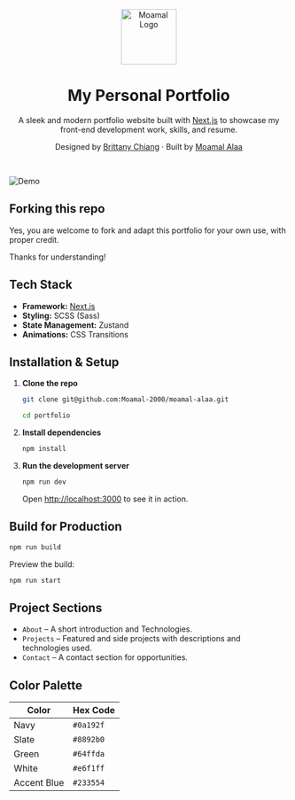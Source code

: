 <div align="center">
  <img alt="Moamal Logo" src="" width="100" />
</div>

<h1 align="center">
  My Personal Portfolio
</h1>

<p align="center">
  A sleek and modern portfolio website built with <a href="https://nextjs.org" target="_blank">Next.js</a> to showcase my front-end development work, skills, and resume.
</p>

<p align="center">
  Designed by <a href="https://www.linkedin.com/in/bchiang7" target="_blank">Brittany Chiang</a> · Built by <a href="https://www.linkedin.com/in/moamal-alaa" target="_blank">Moamal Alaa</a>
</p>

<br/>

![Demo]()

## Forking this repo

Yes, you are welcome to fork and adapt this portfolio for your own use, with proper credit.

Thanks for understanding!

## Tech Stack

- **Framework:** [Next.js](https://nextjs.org/)
- **Styling:** SCSS (Sass)
- **State Management:** Zustand
- **Animations:** CSS Transitions

## Installation & Setup

1. **Clone the repo**

   ```bash
   git clone git@github.com:Moamal-2000/moamal-alaa.git

   cd portfolio
   ```

2. **Install dependencies**

   ```bash
   npm install
   ```

3. **Run the development server**

   ```bash
   npm run dev
   ```

   Open [http://localhost:3000](http://localhost:3000) to see it in action.

## Build for Production

```bash
npm run build
```

Preview the build:

```bash
npm run start
```

## Project Sections

- `About` – A short introduction and Technologies.
- `Projects` – Featured and side projects with descriptions and technologies used.
- `Contact` – A contact section for opportunities.

## Color Palette

| Color       | Hex Code  |
| ----------- | --------- |
| Navy        | `#0a192f` |
| Slate       | `#8892b0` |
| Green       | `#64ffda` |
| White       | `#e6f1ff` |
| Accent Blue | `#233554` |
